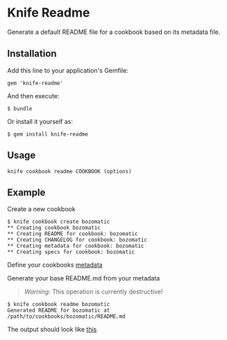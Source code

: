 # Knife Readme

Generate a default README file for a cookbook based on its metadata file.

## Installation

Add this line to your application's Gemfile:

    gem 'knife-readme'

And then execute:

    $ bundle

Or install it yourself as:

    $ gem install knife-readme

## Usage

    knife cookbook readme COOKBOOK (options)

## Example

Create a new cookbook

```
$ knife cookbook create bozomatic
** Creating cookbook bozomatic
** Creating README for cookbook: bozomatic
** Creating CHANGELOG for cookbook: bozomatic
** Creating metadata for cookbook: bozomatic
** Creating specs for cookbook: bozomatic
```

Define your cookbooks [metadata](/examples/metadata.rb/)

Generate your base README.md from your metadata

> *Warning*: This operation is currently destructive!

```
$ knife cookbook readme bozomatic
Generated README for bozomatic at /path/to/cookbooks/bozomatic/README.md
```

The output should look like [this](/examples/README.md/)
